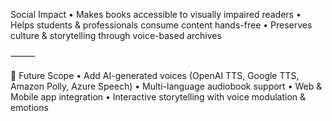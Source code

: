 Social Impact
	•	Makes books accessible to visually impaired readers
	•	Helps students & professionals consume content hands-free
	•	Preserves culture & storytelling through voice-based archives

⸻

🔮 Future Scope
	•	Add AI-generated voices (OpenAI TTS, Google TTS, Amazon Polly, Azure Speech)
	•	Multi-language audiobook support
	•	Web & Mobile app integration
	•	Interactive storytelling with voice modulation & emotions
